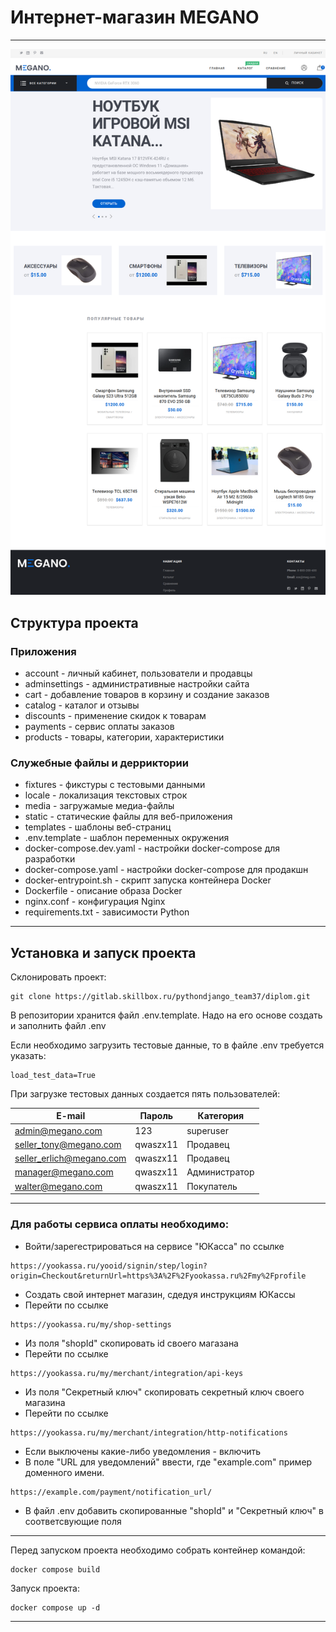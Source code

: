 # Интернет-магазин MEGANO
***
![main_page_preview.png](src/static/assets/img/main_page_preview.png)
## Структура проекта
### Приложения
- account - личный кабинет, пользователи и продавцы
- adminsettings - административные настройки сайта 
- cart - добавление товаров в корзину и создание заказов
- catalog - каталог и отзывы
- discounts - применение скидок к товарам
- payments - сервис оплаты заказов
- products - товары, категории, характеристики


### Служебные файлы и дерриктории
- fixtures - фикстуры с тестовыми данными
- locale - локализация текстовых строк
- media - загружамые медиа-файлы
- static - статические файлы для веб-приложения
- templates - шаблоны веб-страниц
- .env.template - шаблон переменных окружения
- docker-compose.dev.yaml - настройки docker-compose для разработки
- docker-compose.yaml - настройки docker-compose для продакшн
- docker-entrypoint.sh - скрипт запуска контейнера Docker
- Dockerfile - описание образа Docker
- nginx.conf - конфигурация Nginx
- requirements.txt - зависимости Python

***

## Установка и запуск проекта

Склонировать проект:

```
git clone https://gitlab.skillbox.ru/pythondjango_team37/diplom.git
```
В репозитории хранится файл .env.template. Надо на его основе создать и заполнить файл .env 

Если необходимо загрузить тестовые данные, то в файле .env требуется указать:
```
load_test_data=True
```
При загрузке тестовых данных создается пять пользователей:

| E-mail                   | Пароль    | Категория     |
|--------------------------|-----------|---------------|
| admin@megano.com         | 123       | superuser     |
| seller_tony@megano.com   | qwaszx11  | Продавец      |
| seller_erlich@megano.com | qwaszx11  | Продавец      |
| manager@megano.com       | qwaszx11  | Администратор |
| walter@megano.com        | qwaszx11  | Покупатель    |
***
### Для работы сервиса оплаты необходимо:
- Войти/зарегестрироваться на сервисе "ЮКасса" по ссылке
```
https://yookassa.ru/yooid/signin/step/login?origin=Checkout&returnUrl=https%3A%2F%2Fyookassa.ru%2Fmy%2Fprofile
```
- Создать свой интернет магазин, сдедуя инструкциям ЮКассы
- Перейти по ссылке
```
https://yookassa.ru/my/shop-settings
```
- Из поля "shopId" скопировать id своего магазана
- Перейти по ссылке
```
https://yookassa.ru/my/merchant/integration/api-keys
```
- Из поля "Секретный ключ" скопировать секретный ключ своего магазина
- Перейти по ссылке
```
https://yookassa.ru/my/merchant/integration/http-notifications
```
- Если выключены какие-либо уведомления - включить
- В поле "URL для уведомлений" ввести, где "example.com" пример доменного имени. 
```
https://example.com/payment/notification_url/
```
- В файл .env добавить скопированные "shopId" и "Секретный ключ" в соответсвующие поля
***
Перед запуском проекта необходимо собрать контейнер командой:
```
docker compose build
```

Запуск проекта: 
```
docker compose up -d
```
***

